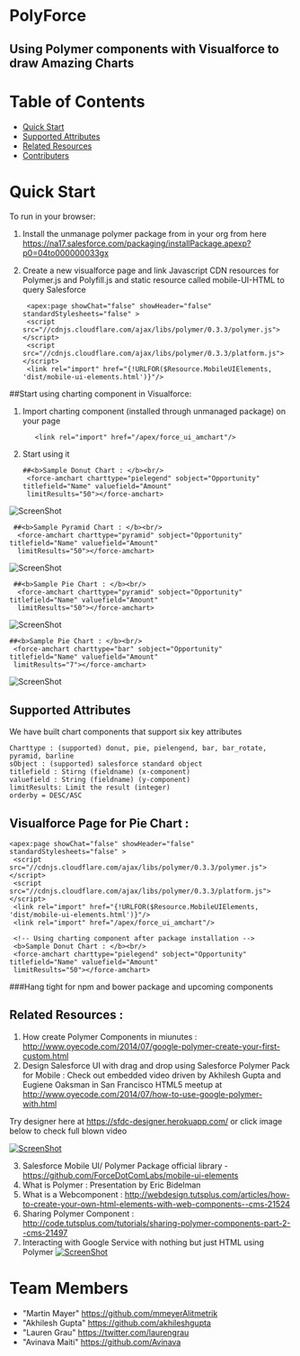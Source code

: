 # PolyForce
## Using Polymer components  with Visualforce to draw Amazing Charts

# Table of Contents
 
* [Quick Start](#quick-start)
* [Supported Attributes](#supported-attributes)
* [Related Resources](#related-resources)
* [Contributers](#team-members)



# <a name="how-to"></a>Quick Start
To run in your browser:

1. Install the unmanage polymer package from in your org from here  https://na17.salesforce.com/packaging/installPackage.apexp?p0=04to000000033gx

2. Create a new visualforce page and link Javascript CDN resources for Polymer.js and Polyfill.js and static resource called mobile-UI-HTML to query Salesforce
   ```
    <apex:page showChat="false" showHeader="false" standardStylesheets="false" >
    <script src="//cdnjs.cloudflare.com/ajax/libs/polymer/0.3.3/polymer.js"></script> 
    <script src="//cdnjs.cloudflare.com/ajax/libs/polymer/0.3.3/platform.js"></script>
    <link rel="import" href="{!URLFOR($Resource.MobileUIElements, 'dist/mobile-ui-elements.html')}"/>
   ```
##Start using charting component in Visualforce: 


1. Import charting component (installed through unmanaged package) on your page
   
   ```
      <link rel="import" href="/apex/force_ui_amchart"/>
   ```
2. Start using it 
   
   ```
   ##<b>Sample Donut Chart : </b><br/>
    <force-amchart charttype="pielegend" sobject="Opportunity" titlefield="Name" valuefield="Amount"       
    limitResults="50"></force-amchart>
   ```
![ScreenShot](http://i32.photobucket.com/albums/d22/Harshit_Pandey/piechart_zpsb49e85a3.gif?t=1412410188)

  ```
   ##<b>Sample Pyramid Chart : </b><br/>
    <force-amchart charttype="pyramid" sobject="Opportunity" titlefield="Name" valuefield="Amount"       
    limitResults="50"></force-amchart>
   ```
![ScreenShot](http://res.cloudinary.com/hzxejch6p/image/upload/h_372,w_1024/v1410681362/pyramid_utc8o8.gif)


  ```
   ##<b>Sample Pie Chart : </b><br/>
    <force-amchart charttype="pyramid" sobject="Opportunity" titlefield="Name" valuefield="Amount"       
    limitResults="50"></force-amchart>
   ```
![ScreenShot](http://res.cloudinary.com/hzxejch6p/image/upload/h_370,w_1024/v1410679705/donut_chart_ykc9cz.gif)

   ```
   ##<b>Sample Pie Chart : </b><br/>
    <force-amchart charttype="bar" sobject="Opportunity" titlefield="Name" valuefield="Amount"       
    limitResults="7"></force-amchart>
   ```
![ScreenShot](http://cdn.makeagif.com/media/9-27-2014/fZi0zb.gif)


  
## <a name="supported-attributes"></a>Supported Attributes 

   We have built chart components that support six key attributes

   ```
   Charttype : (supported) donut, pie, pielengend, bar, bar_rotate, pyramid, barline
   sObject : (supported) salesforce standard object
   titlefield : Stirng (fieldname) (x-component)
   valuefield : String (fieldname) (y-component)
   limitResults: Limit the result (integer)
   orderby = DESC/ASC
   ```
## <a name="Sample-Visualforce-Page"></a>Visualforce Page for Pie Chart  : 

   ```
   <apex:page showChat="false" showHeader="false" standardStylesheets="false" >
    <script src="//cdnjs.cloudflare.com/ajax/libs/polymer/0.3.3/polymer.js"></script> 
    <script src="//cdnjs.cloudflare.com/ajax/libs/polymer/0.3.3/platform.js"></script>
    <link rel="import" href="{!URLFOR($Resource.MobileUIElements, 'dist/mobile-ui-elements.html')}"/>
    <link rel="import" href="/apex/force_ui_amchart"/>
  
    <!-- Using charting component after package installation --> 
    <b>Sample Donut Chart : </b><br/>
    <force-amchart charttype="pielegend" sobject="Opportunity" titlefield="Name" valuefield="Amount" 
    limitResults="50"></force-amchart>
   ```
   
   
###Hang tight for npm and bower package and upcoming components 

## <a name="related-resources"></a>Related Resources   : 

   1. How create Polymer Components in miunutes : http://www.oyecode.com/2014/07/google-polymer-create-your-first-custom.html
   2. Design Salesforce UI with drag and drop using Salesforce Polymer Pack for Mobile : Check out embedded video driven by 
      Akhilesh Gupta and Eugiene Oaksman in San Francisco HTML5 meetup at 
      http://www.oyecode.com/2014/07/how-to-use-google-polymer-with.html
 
   Try designer here at  https://sfdc-designer.herokuapp.com/ or click image below to check full blown video

   [![ScreenShot](https://static.dyp.im/3ZqKwf9WDS/20b9628e26be22cf4180aaccb7afbd55.gif)](https://www.youtube.com/watch?v=67FjSemJ7uQ&feature=youtu.be)

   3. Salesforce Mobile UI/ Polymer Package official library - https://github.com/ForceDotComLabs/mobile-ui-elements
   4. What is Polymer : Presentation by Eric Bidelman 
   5. What is a Webcomponent : http://webdesign.tutsplus.com/articles/how-to-create-your-own-html-elements-with-web-components--cms-21524
   6. Sharing Polymer Component : http://code.tutsplus.com/tutorials/sharing-polymer-components-part-2--cms-21497
   7. Interacting with Google Service with nothing but just HTML using Polymer 
      [![ScreenShot](http://i32.photobucket.com/albums/d22/Harshit_Pandey/ScreenShot2014-10-04at34714AM_zpsf69275ff.png)](https://www.youtube.com/watch?v=eORqFaf_QzM)


 
# <a name="team-members"></a>Team Members
* "Martin Mayer" <https://github.com/mmeyerAlitmetrik>
* "Akhilesh Gupta" <https://github.com/akhileshgupta>
* "Lauren Grau" <https://twitter.com/laurengrau>
* "Avinava Maiti" <https://github.com/Avinava>
